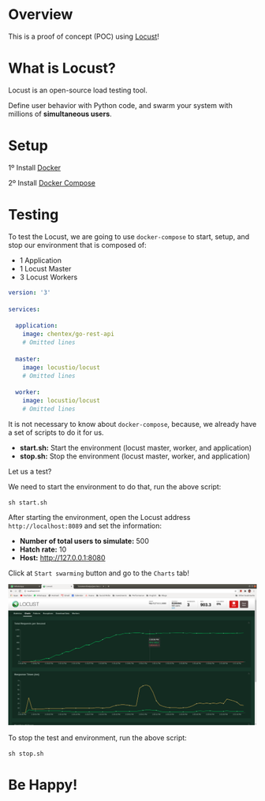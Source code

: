 # Overview

This is a proof of concept (POC) using [Locust](https://locust.io)!

# What is Locust?

Locust is an open-source load testing tool. 

Define user behavior with Python code, and swarm your system with millions of **simultaneous users**.

# Setup

1º Install [Docker](https://docs.docker.com/get-docker/)

2º Install [Docker Compose](https://docs.docker.com/compose/install/)

# Testing

To test the Locust, we are going to use `docker-compose` to start, setup, and stop our environment that is composed of:

- 1 Application
- 1 Locust Master
- 3 Locust Workers

```yaml
version: '3'

services:

  application:
    image: chentex/go-rest-api
    # Omitted lines

  master:
    image: locustio/locust
    # Omitted lines

  worker:
    image: locustio/locust
    # Omitted lines
```

It is not necessary to know about `docker-compose`, because, we already have a set of scripts to do it for us.

- **start.sh:** Start the environment (locust master, worker, and application)
- **stop.sh:** Stop the environment (locust master, worker, and application)

Let us a test?

We need to start the environment to do that, run the above script:

`sh start.sh`

After starting the environment, open the Locust address `http://localhost:8089` and set the information:

- **Number of total users to simulate:** 500
- **Hatch rate:** 10
- **Host:** http://127.0.0.1:8080

Click at `Start swarming` button and go to the `Charts` tab!

![alt text](/images/locust-performance-test.png "Locust Chart Tab")

To stop the test and environment, run the above script:

`sh stop.sh`

# Be Happy!